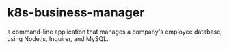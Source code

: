 # k8s-business-manager
a command-line application that manages a company's employee database, using Node.js, Inquirer, and MySQL.
